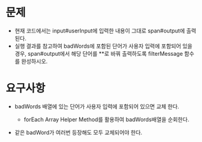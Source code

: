 # 문제
- 현재 코드에서는 input#userInput에 입력한 내용이 그대로 span#output에 출력된다.
- 실행 결과를 참고하여 badWords에 포함된 단어가 사용자 입력에 포함되어 있을 경우, span#output에서 해당 단어를 **로 바꿔 출력하도록 filterMessage 함수를 완성하시오.

# 요구사항

- badWords 배열에 있는 단어가 사용자 입력에 포함되어 있으면 교체 한다.
  - forEach Array Helper Method를 활용하여 badWords배열을 순회한다.

- 같은 badWord가 여러번 등장해도 모두 교체되어야 한다.